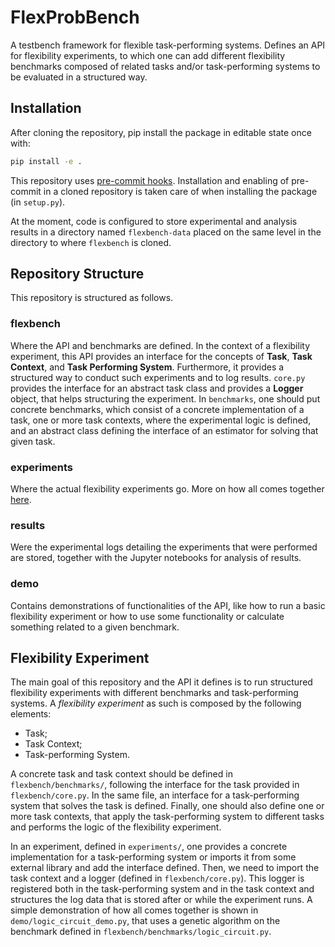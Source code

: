 # FlexProbBench

A testbench framework for flexible task-performing systems. Defines an API for flexibility experiments, to which one can add different flexibility benchmarks composed of related tasks and/or task-performing systems to be evaluated in a structured way.

## Installation

After cloning the repository, pip install the package in editable state once with:

```bash
pip install -e .
```

This repository uses [pre-commit hooks](https://pre-commit.com/). Installation and enabling of pre-commit in a cloned repository is taken care of when installing the package (in `setup.py`).

At the moment, code is configured to store experimental and analysis results in a directory named `flexbench-data` placed on the same level in the directory to where `flexbench` is cloned. 

## Repository Structure

This repository is structured as follows.

### flexbench

Where the API and benchmarks are defined. In the context of a flexibility experiment, this API provides an interface for the concepts of **Task**, **Task Context**, and **Task Performing System**. Furthermore, it provides a structured way to conduct such experiments and to log results. `core.py` provides the interface for an abstract task class and provides a **Logger** object, that helps structuring the experiment. In `benchmarks`, one should put concrete benchmarks, which consist of a concrete implementation of a task, one or more task contexts, where the experimental logic is defined, and an abstract class defining the interface of an estimator for solving that given task.

### experiments

Where the actual flexibility experiments go. More on how all comes together [here](#flexibility-experiment).

### results

Were the experimental logs detailing the experiments that were performed are stored, together with the Jupyter notebooks for analysis of results.

### demo

Contains demonstrations of functionalities of the API, like how to run a basic flexibility experiment or how to use some functionality or calculate something related to a given benchmark.

## Flexibility Experiment

The main goal of this repository and the API it defines is to run structured flexibility experiments with different benchmarks and task-performing systems. A _flexibility experiment_ as such is composed by the following elements:

* Task;
* Task Context;
* Task-performing System.

A concrete task and task context should be defined in `flexbench/benchmarks/`, following the interface for the task provided in `flexbench/core.py`. In the same file, an interface for a task-performing system that solves the task is defined. Finally, one should also define one or more task contexts, that apply the task-performing system to different tasks and performs the logic of the flexibility experiment.

In an experiment, defined in `experiments/`, one provides a concrete implementation for a task-performing system or imports it from some external library and add the interface defined. Then, we need to import the task context and a logger (defined in `flexbench/core.py`). This logger is registered both in the task-performing system and in the task context and structures the log data that is stored after or while the experiment runs. A simple demonstration of how all comes together is shown in `demo/logic_circuit_demo.py`, that uses a genetic algorithm on the benchmark defined in `flexbench/benchmarks/logic_circuit.py`.
